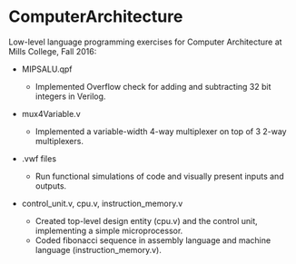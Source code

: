 # ComputerArchitecture
Low-level language programming exercises for Computer Architecture at Mills College, Fall 2016:

* MIPSALU.qpf
  * Implemented Overflow check for adding and subtracting 32 bit integers in Verilog.

* mux4Variable.v
  * Implemented a variable-width 4-way multiplexer on top of 3 2-way multiplexers.

* .vwf files
  * Run functional simulations of code and visually present inputs and outputs.

* control_unit.v, cpu.v, instruction_memory.v
  * Created top-level design entity (cpu.v) and the control unit, implementing a simple microprocessor.
  * Coded fibonacci sequence in assembly language and machine language (instruction_memory.v). 
